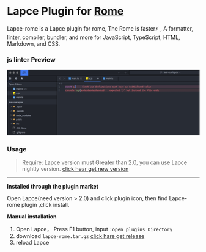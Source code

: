 # Lapce Plugin for [Rome](https://github.com/rome/tools/) 

Lapce-rome is a Lapce plugin for rome, The Rome is faster⚡ , A formatter, linter, compiler, bundler, and more for JavaScript, TypeScript, HTML, Markdown, and CSS. 

### js linter Preview

![rome plugin](./image/lapce-rome.jpg "rome Plugin for lapce")

### Usage

> Require: Lapce version must Greater than 2.0, you can use Lapce nightly version. [click hear get new version](https://github.com/lapce/lapce/releases)

****

**Installed through the plugin market**

Open Lapce(need version > 2.0) and click plugin icon, then find Lapce-rome plugin ,click install.

**Manual installation**

1. Open Lapce， Press F1 button, input `:open plugins Directory` 
2. download `lapce-rome.tar.gz` [click hare get release](https://github.com/xiaoxin-sky/lapce-rome/releases)
3. reload Lapce
